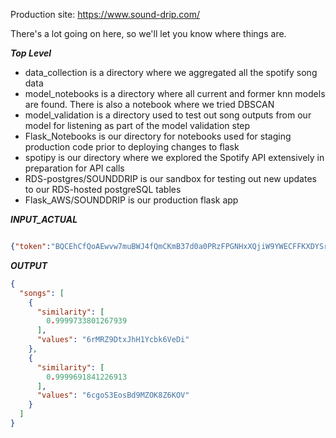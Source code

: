Production site: https://www.sound-drip.com/

There's a lot going on here, so we'll let you know where things are.

***Top Level***
- data_collection is a directory where we aggregated all the spotify song data
- model_notebooks is a directory where all current and former knn models are found. There is also a notebook where we tried DBSCAN
- model_validation is a directory used to test out song outputs from our model for listening as part of the model validation step
- Flask_Notebooks is our directory for notebooks used for staging production code prior to deploying changes to flask
- spotipy is our directory where we explored the Spotify API extensively in preparation for API calls
- RDS-postgres/SOUNDDRIP is our sandbox for testing out new updates to our RDS-hosted postgreSQL tables
- Flask_AWS/SOUNDDRIP is our production flask app

***INPUT_ACTUAL***

```json

{"token":"BQCEhCfQoAEwvw7muBWJ4fQmCKmB37d0a0PRzFPGNHxXQjiW9YWECFFKXDYSrJ_Id_fKtA9rKnOUZJmrancJzmlxDPGBCzhQWNZ9sQK6FNfIlCyy81UVqUiWUT-2rOXkskvZXgjkqwamQMZ0Eu-3FbKxfOdxw"}

```

***OUTPUT***
```json
{
  "songs": [
    {
      "similarity": [
        0.9999733801267939
      ],
      "values": "6rMRZ9DtxJhH1Ycbk6VeDi"
    },
    {
      "similarity": [
        0.9999691841226913
      ],
      "values": "6cgoS3EosBd9MZOK8Z6KOV"
    }
  ]
}
```
